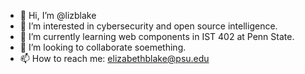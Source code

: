 - 👋 Hi, I’m @lizblake
- 👀 I’m interested in cybersecurity and open source intelligence.
- 🌱 I’m currently learning web components in IST 402 at Penn State.
- 💞️ I’m looking to collaborate soemething.
- 📫 How to reach me: elizabethblake@psu.edu

<!---
lizblake/lizblake is a ✨ special ✨ repository because its `README.md` (this file) appears on your GitHub profile.
You can click the Preview link to take a look at your changes.
--->
